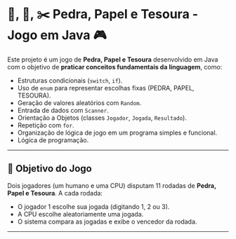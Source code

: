 # 🗿, 📜, ✂️ Pedra, Papel e Tesoura - Jogo em Java 🎮

Este projeto é um jogo de **Pedra, Papel e Tesoura** desenvolvido em Java com o objetivo de **praticar conceitos fundamentais da linguagem**, como:

- Estruturas condicionais (`switch`, `if`).
- Uso de `enum` para representar escolhas fixas (PEDRA, PAPEL, TESOURA).
- Geração de valores aleatórios com `Random`.
- Entrada de dados com `Scanner`.
- Orientação a Objetos (classes `Jogador`, `Jogada`, `Resultado`).
- Repetição com `for`.
- Organização de lógica de jogo em um programa simples e funcional.
- Lógica de programação.

---

## 📌 Objetivo do Jogo

Dois jogadores (um humano e uma CPU) disputam 11 rodadas de **Pedra, Papel e Tesoura**. A cada rodada:

- O jogador 1 escolhe sua jogada (digitando 1, 2 ou 3).
- A CPU escolhe aleatoriamente uma jogada.
- O sistema compara as jogadas e exibe o vencedor da rodada.

---

